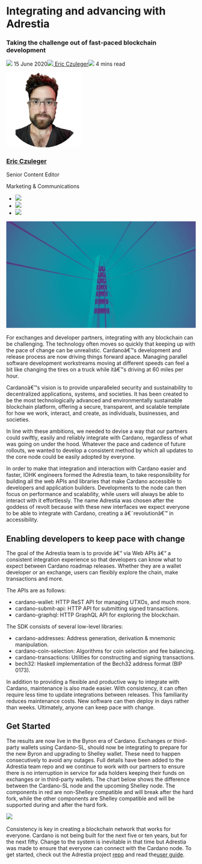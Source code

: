 # Integrating and advancing with Adrestia
### **Taking the challenge out of fast-paced blockchain development**
![](img/2020-06-15-integrating-and-advancing-with-adrestia.002.png) 15 June 2020![](img/2020-06-15-integrating-and-advancing-with-adrestia.002.png)[ Eric Czuleger](/en/blog/authors/eric-czuleger/page-1/)![](img/2020-06-15-integrating-and-advancing-with-adrestia.003.png) 4 mins read

![Eric Czuleger](img/2020-06-15-integrating-and-advancing-with-adrestia.004.png)[](/en/blog/authors/eric-czuleger/page-1/)
### [**Eric Czuleger**](/en/blog/authors/eric-czuleger/page-1/)
Senior Content Editor

Marketing & Communications

- ![](img/2020-06-15-integrating-and-advancing-with-adrestia.005.png)[](mailto:eric.czuleger@iohk.io "Email")
- ![](img/2020-06-15-integrating-and-advancing-with-adrestia.006.png)[](https://www.linkedin.com/in/eric-czuleger-6b67a395/ "LinkedIn")
- ![](img/2020-06-15-integrating-and-advancing-with-adrestia.007.png)[](https://twitter.com/eczuleger "Twitter")

![Integrating and advancing with Adrestia](img/2020-06-15-integrating-and-advancing-with-adrestia.008.jpeg)

For exchanges and developer partners, integrating with any blockchain can be challenging. The technology often moves so quickly that keeping up with the pace of change can be unrealistic. Cardanoâ€™s development and release process are now driving things forward apace. Managing parallel software development workstreams moving at different speeds can feel a bit like changing the tires on a truck while itâ€™s driving at 60 miles per hour. 

Cardanoâ€™s vision is to provide unparalleled security and sustainability to decentralized applications, systems, and societies. It has been created to be the most technologically advanced and environmentally sustainable blockchain platform, offering a secure, transparent, and scalable template for how we work, interact, and create, as individuals, businesses, and societies.

In line with these ambitions, we needed to devise a way that our partners could swiftly, easily and reliably integrate with Cardano, regardless of what was going on under the hood. Whatever the pace and cadence of future rollouts, we wanted to develop a consistent method by which all updates to the core node could be easily adopted by everyone.

In order to make that integration and interaction with Cardano easier and faster, IOHK engineers formed the Adrestia team, to take responsibility for building all the web APIs and libraries that make Cardano accessible to developers and application builders. Developments to the node can then focus on performance and scalability, while users will always be able to interact with it effortlessly. The name Adrestia was chosen after the goddess of revolt because with these new interfaces we expect everyone to be able to integrate with Cardano, creating a â€˜revolutionâ€™ in accessibility.
## **Enabling developers to keep pace with change**
The goal of the Adrestia team is to provide â€“ via Web APIs â€“ a consistent integration experience so that developers can know what to expect between Cardano roadmap releases. Whether they are a wallet developer or an exchange, users can flexibly explore the chain, make transactions and more.

The APIs are as follows:

- cardano-wallet: HTTP ReST API for managing UTXOs, and much more.
- cardano-submit-api: HTTP API for submitting signed transactions.
- cardano-graphql: HTTP GraphQL API for exploring the blockchain.

The SDK consists of several low-level libraries:

- cardano-addresses: Address generation, derivation & mnemonic manipulation.
- cardano-coin-selection: Algorithms for coin selection and fee balancing.
- cardano-transactions: Utilities for constructing and signing transactions.
- bech32: Haskell implementation of the Bech32 address format (BIP 0173).

In addition to providing a flexible and productive way to integrate with Cardano, maintenance is also made easier. With consistency, it can often require less time to update integrations between releases. This familiarity reduces maintenance costs. New software can then deploy in days rather than weeks. Ultimately, anyone can keep pace with change.
## **Get Started**
The results are now live in the Byron era of Cardano. Exchanges or third-party wallets using Cardano-SL, should now be integrating to prepare for the new Byron and upgrading to Shelley wallet. These need to happen consecutively to avoid any outages. Full details have been added to the Adrestia team repo and we continue to work with our partners to ensure there is no interruption in service for ada holders keeping their funds on exchanges or in third-party wallets. The chart below shows the difference between the Cardano-SL node and the upcoming Shelley node. The components in red are non-Shelley compatible and will break after the hard fork, while the other components are Shelley compatible and will be supported during and after the hard fork.

![](img/2020-06-15-integrating-and-advancing-with-adrestia.009.png)

Consistency is key in creating a blockchain network that works for everyone. Cardano is not being built for the next five or ten years, but for the next fifty. Change to the system is inevitable in that time but Adrestia was made to ensure that everyone can connect with the Cardano node. To get started, check out the Adrestia project [repo](https://github.com/input-output-hk/adrestia) and read the[user guide](https://input-output-hk.github.io/adrestia/).
